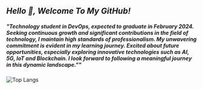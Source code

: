 ## <i>Hello 👋, Welcome To My GitHub!</i>

##### "Technology student in DevOps, expected to graduate in February 2024. Seeking continuous growth and significant contributions in the field of technology, I maintain high standards of professionalism. My unwavering commitment is evident in my learning journey. Excited about future opportunities, especially exploring innovative technologies such as AI, 5G, IoT and Blockchain. I look forward to following a meaningful journey in this dynamic landscape.""

![Top Langs](https://github-readme-stats.vercel.app/api/top-langs/?username=tevolve&layout=compact&theme=highcontrast)




